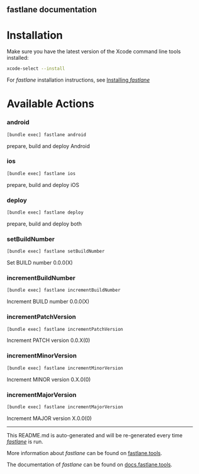 fastlane documentation
----

# Installation

Make sure you have the latest version of the Xcode command line tools installed:

```sh
xcode-select --install
```

For _fastlane_ installation instructions, see [Installing _fastlane_](https://docs.fastlane.tools/#installing-fastlane)

# Available Actions

### android

```sh
[bundle exec] fastlane android
```

prepare, build and deploy Android

### ios

```sh
[bundle exec] fastlane ios
```

prepare, build and deploy iOS

### deploy

```sh
[bundle exec] fastlane deploy
```

prepare, build and deploy both

### setBuildNumber

```sh
[bundle exec] fastlane setBuildNumber
```

Set BUILD number        0.0.0(X)

### incrementBuildNumber

```sh
[bundle exec] fastlane incrementBuildNumber
```

Increment BUILD number  0.0.0(X)

### incrementPatchVersion

```sh
[bundle exec] fastlane incrementPatchVersion
```

Increment PATCH version 0.0.X(0)

### incrementMinorVersion

```sh
[bundle exec] fastlane incrementMinorVersion
```

Increment MINOR version 0.X.0(0)

### incrementMajorVersion

```sh
[bundle exec] fastlane incrementMajorVersion
```

Increment MAJOR version X.0.0(0)

----

This README.md is auto-generated and will be re-generated every time [_fastlane_](https://fastlane.tools) is run.

More information about _fastlane_ can be found on [fastlane.tools](https://fastlane.tools).

The documentation of _fastlane_ can be found on [docs.fastlane.tools](https://docs.fastlane.tools).
